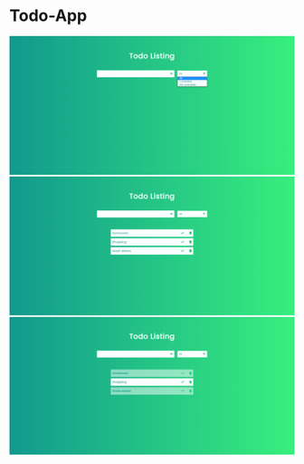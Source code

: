 # Todo-App

[initial]: https://github.com/akarshs27/Todo-App/blob/main/assets/todo-initial.png
[completed]: https://github.com/akarshs27/Todo-App/blob/main/assets/todo-completed.PNG
[tasks]: https://github.com/akarshs27/Todo-App/blob/main/assets/todo-tasks.PNG

![INITIAL][initial]
![TASKS][tasks]
![COMPLETED][completed]
